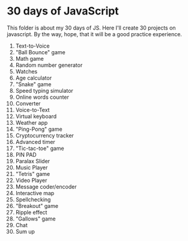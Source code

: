 # 30 days of JavaScript

This folder is about my 30 days of JS. Here I'll create 30 projects on javascript. By the way, hope, that it will be a good practice experience.

1. Text-to-Voice
2. "Ball Bounce" game
3. Math game
4. Random number generator
5. Watches
6. Age calculator
7. "Snake" game
8. Speed typing simulator
9. Online words counter
10. Сonverter
11. Voice-to-Text
12. Virtual keyboard
13. Weather app
14. "Ping-Pong" game
15. Сryptocurrency tracker
16. Advanced timer
17. "Tic-tac-toe" game
18. PIN PAD
19. Paralax Slider
20. Music Player
21. "Tetris" game
22. Video Player
23. Message coder/encoder
24. Interactive map
25. Spellchecking
26. "Breakout" game
27. Ripple effect
28. "Gallows" game
29. Chat
30. Sum up